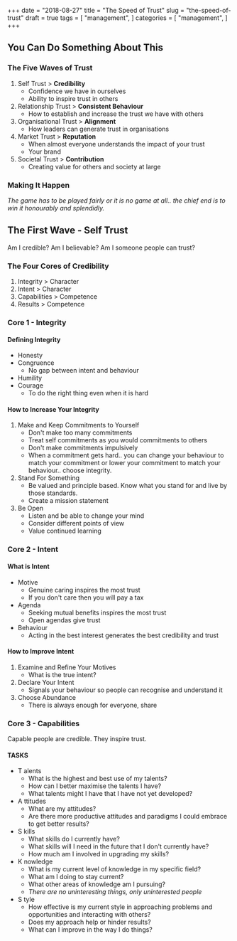 +++
date = "2018-08-27"
title = "The Speed of Trust"
slug = "the-speed-of-trust"
draft = true
tags = [
    "management",
]
categories = [
    "management",
]
+++

## You Can Do Something About This

### The Five Waves of Trust

1. Self Trust > **Credibility**
    * Confidence we have in ourselves
    * Ability to inspire trust in others
2. Relationship Trust > **Consistent Behaviour**
    * How to establish and increase the trust we have with others
3. Organisational Trust > **Alignment**
    * How leaders can generate trust in organisations
4. Market Trust > **Reputation**
    * When almost everyone understands the impact of your trust
    * Your brand
5. Societal Trust > **Contribution**
     * Creating value for others and society at large

### Making It Happen

*The game has to be played fairly or it is no game at all.. the chief end is to win it honourably and splendidly.*

## The First Wave - Self Trust

Am I credible? Am I believable? Am I someone people can trust?

### The Four Cores of Credibility

1. Integrity > Character
2. Intent > Character
3. Capabilities > Competence
4. Results > Competence

### Core 1 - Integrity

#### Defining Integrity

* Honesty
* Congruence
    * No gap between intent and behaviour
* Humility
* Courage
    * To do the right thing even when it is hard

#### How to Increase Your Integrity

1. Make and Keep Commitments to Yourself
    * Don't make too many commitments
    * Treat self commitments as you would commitments to others
    * Don't make commitments impulsively
    * When a commitment gets hard.. you can change your behaviour to match your commitment or lower your commitment to match your behaviour.. choose integrity.
2. Stand For Something
    * Be valued and principle based. Know what you stand for and live by those standards.
    * Create a mission statement
3. Be Open
    * Listen and be able to change your mind
    * Consider different points of view
    * Value continued learning

### Core 2 - Intent

#### What is Intent

* Motive
    * Genuine caring inspires the most trust
    * If you don't care then you will pay a tax
* Agenda
    * Seeking mutual benefits inspires the most trust
    * Open agendas give trust
* Behaviour
    * Acting in the best interest generates the best credibility and trust

#### How to Improve Intent

1. Examine and Refine Your Motives
    * What is the true intent?
2. Declare Your Intent
    * Signals your behaviour so people can recognise and understand it
3. Choose Abundance
    * There is always enough for everyone, share

### Core 3 - Capabilities

Capable people are credible. They inspire trust.

#### TASKS

* T alents
    * What is the highest and best use of my talents?
    * How can I better maximise the talents I have?
    * What talents might I have that I have not yet developed?
* A ttitudes
    * What are my attitudes?
    * Are there more productive attitudes and paradigms I could embrace to get better results?
* S kills
    * What skills do I currently have?
    * What skills will I need in the future that I don't currently have?
    * How much am I involved in upgrading my skills?
* K nowledge
    * What is my current level of knowledge in my specific field?
    * What am I doing to stay current?
    * What other areas of knowledge am I pursuing?
    * *There are no uninteresting things, only uninterested people*
* S tyle
    * How effective is my current style in approaching problems and opportunities and interacting with others?
    * Does my approach help or hinder results?
    * What can I improve in the way I do things?
